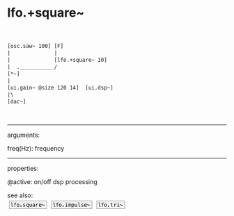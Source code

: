 # lfo.+square~

```


[osc.saw~ 100] [F]
|              |
|              [lfo.+square~ 10]
|  .___________/
[*~]
|
[ui.gain~ @size 120 14]  [ui.dsp~]
|\
[dac~]

            
```
---
arguments:

freq(Hz): frequency<br>

---
properties:

@active: on/off dsp
            processing<br>

see also:<br>
![lfo.square~](img/object_lfo.square~.png)
![lfo.impulse~](img/object_lfo.impulse~.png)
![lfo.tri~](img/object_lfo.tri~.png)
